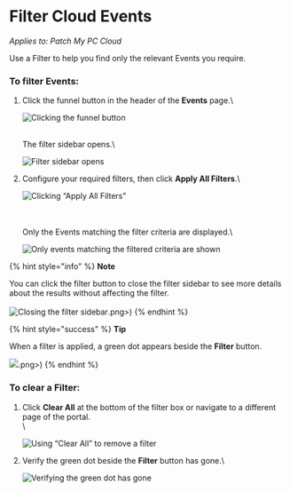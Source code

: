 # Filter Cloud Events

_Applies to: Patch My PC Cloud_

Use a Filter to help you find only the relevant Events you require.

### To filter Events:

1.  Click the funnel button in the header of the **Events** page.\


    ![Clicking the funnel button](/_images/image-%281766%29.png-"Clicking-the-funnel-button" "Clicking the funnel button")

    \
    The filter sidebar opens.\


    ![Filter sidebar opens](/_images/image-%281767%29.png-"Filter-sidebar-opens" "Filter sidebar opens")


2.  Configure your required filters, then click **Apply All Filters**.\


    ![Clicking “Apply All Filters”](/_images/image-%281768%29.png-"Clicking-\"Apply-All-Filters\"" "Clicking “Apply All Filters”")

    \
    \
    Only the Events matching the filter criteria are displayed.\


    ![Only events matching the filtered criteria are shown](/_images/image-%281769%29.png-"Only-events-matching-the-filtered-criteria-are-shown" "Only events matching the filtered criteria are shown")

{% hint style="info" %}
**Note**

You can click the filter button to close the filter sidebar to see more details about the results without affecting the filter.\
\
![Closing the filter sidebar](/_images/image-%281770 "Closing the filter sidebar").png>)
{% endhint %}

{% hint style="success" %}
**Tip**

When a filter is applied, a green dot appears beside the **Filter** button.

![](/_images/image-%281498 "").png>)
{% endhint %}

### To clear a Filter:

1.  Click **Clear All** at the bottom of the filter box or navigate to a different page of the portal.\
    \


    ![Using “Clear All” to remove a filter](/_images/image-%281771%29.png-"Using-\"Clear-All\"-to-remove-a-filter" "Using “Clear All” to remove a filter")
2.  Verify the green dot beside the **Filter** button has gone.\


    ![Verifying the green dot has gone](/_images/image-%281500%29.png-"Verifying-the-green-dot-has-gone" "Verifying the green dot has gone")

